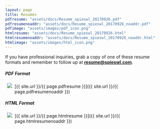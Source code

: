 ```yaml
---
layout: page
title: Resumes
pdfresume: "assets/docs/Resume_spieswl_20170926.pdf"
pdfresumenoaddr: "assets/docs/Resume_spieswl_20170926_noaddr.pdf"
pdfimage: "assets/images/pdf_icon.png"
htmlresume: "assets/docs/Resume_spieswl_20170926.html"
htmlresumenoaddr: "assets/docs/Resume_spieswl_20170926_noaddr.html"
htmlimage: "assets/images/html_icon.png"
---
```


If you have professional inquiries, grab a copy of one of these resume formats and remember to follow up at **resume@spieswl.com**.

##### PDF Format 

<img src="{{ site.url }}/{{ page.pdfimage }}" style="float: left; padding: 2px 2px 2px 2px; margin: -4px 6px 4px 4px">
[{{ site.url }}/{{ page.pdfresume }}]({{ site.url }}/{{ page.pdfresumenoaddr }})


##### HTML Format 

<img src="{{ site.url }}/{{ page.htmlimage }}" style="float: left; padding: 2px 2px 2px 2px; margin: -4px 6px 4px 4px">
[{{ site.url }}/{{ page.htmlresume }}]({{ site.url }}/{{ page.htmlresumenoaddr }})

